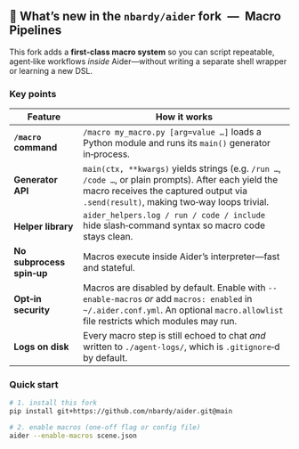## 🧩 What’s new in the `nbardy/aider` fork — **Macro Pipelines**

This fork adds a **first‑class macro system** so you can script repeatable,
agent‑like workflows *inside* Aider—without writing a separate shell wrapper
or learning a new DSL.

### Key points

| Feature | How it works |
|---------|--------------|
| **`/macro` command** | ` /macro my_macro.py [arg=value …] ` loads a Python module and runs its `main()` generator in‑process. |
| **Generator API** | `main(ctx, **kwargs)` yields strings (e.g. `/run …`, `/code …`, or plain prompts). After each yield the macro receives the captured output via `.send(result)`, making two‑way loops trivial. |
| **Helper library** | `aider_helpers.log / run / code / include` hide slash‑command syntax so macro code stays clean. |
| **No subprocess spin‑up** | Macros execute inside Aider’s interpreter—fast and stateful. |
| **Opt‑in security** | Macros are disabled by default. Enable with `--enable‑macros` *or* add `macros: enabled` in `~/.aider.conf.yml`. An optional `macro.allowlist` file restricts which modules may run. |
| **Logs on disk** | Every macro step is still echoed to chat *and* written to `./agent-logs/`, which is `.gitignore`‑d by default. |

### Quick start

```bash
# 1. install this fork
pip install git+https://github.com/nbardy/aider.git@main

# 2. enable macros (one‑off flag or config file)
aider --enable-macros scene.json
